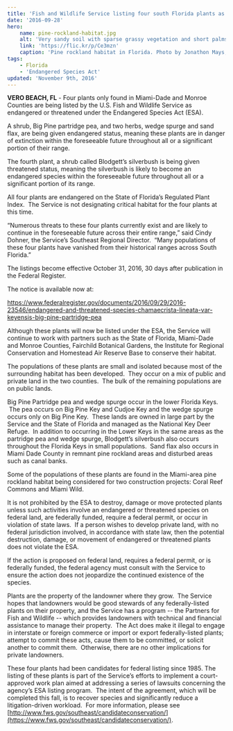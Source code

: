 ```yaml
---
title: 'Fish and Wildlife Service listing four south Florida plants as threatened or endangered'
date: '2016-09-28'
hero:
    name: pine-rockland-habitat.jpg
    alt: 'Very sandy soil with sparse grassy vegetation and short palms.'
    link: 'https://flic.kr/p/Ce3mzn'
    caption: 'Pine rockland habitat in Florida. Photo by Jonathon Mays, FWC.'
tags:
    - Florida
    - 'Endangered Species Act'
updated: 'November 9th, 2016'
---
```

**VERO BEACH, FL** - Four plants only found in Miami-Dade and Monroe Counties are being listed by the U.S. Fish and Wildlife Service as endangered or threatened under the Endangered Species Act (ESA).  

A shrub, Big Pine partridge pea, and two herbs, wedge spurge and sand flax, are being given endangered status, meaning these plants are in danger of extinction within the foreseeable future throughout all or a significant portion of their range.

The fourth plant, a shrub called Blodgett’s silverbush is being given threatened status, meaning the silverbush is likely to become an endangered species within the foreseeable future throughout all or a significant portion of its range.

All four plants are endangered on the State of Florida’s Regulated Plant Index.  The Service is not designating critical habitat for the four plants at this time.  

“Numerous threats to these four plants currently exist and are likely to continue in the foreseeable future across their entire range,” said Cindy Dohner, the Service’s Southeast Regional Director.  “Many populations of these four plants have vanished from their historical ranges across South Florida.”

The listings become effective October 31, 2016, 30 days after publication in the Federal Register.  

The notice is available now at:

https://www.federalregister.gov/documents/2016/09/29/2016-23546/endangered-and-threatened-species-chamaecrista-lineata-var-keyensis-big-pine-partridge-pea

Although these plants will now be listed under the ESA, the Service will continue to work with partners such as the State of Florida, Miami-Dade and Monroe Counties, Fairchild Botanical Gardens, the Institute for Regional Conservation and Homestead Air Reserve Base to conserve their habitat.   

The populations of these plants are small and isolated because most of the surrounding habitat has been developed.  They occur on a mix of public and private land in the two counties.  The bulk of the remaining populations are on public lands.  

Big Pine Partridge pea and wedge spurge occur in the lower Florida Keys.  The pea occurs on Big Pine Key and Cudjoe Key and the wedge spurge occurs only on Big Pine Key.  These lands are owned in large part by the Service and the State of Florida and managed as the National Key Deer Refuge.  In addition to occurring in the Lower Keys in the same areas as the partridge pea and wedge spurge, Blodgett’s silverbush also occurs throughout the Florida Keys in small populations.  Sand flax also occurs in Miami Dade County in remnant pine rockland areas and disturbed areas such as canal banks.

Some of the populations of these plants are found in the Miami-area pine rockland habitat being considered for two construction projects: Coral Reef Commons and Miami Wild.

It is not prohibited by the ESA to destroy, damage or move protected plants unless such activities involve an endangered or threatened species on federal land, are federally funded, require a federal permit, or occur in violation of state laws.  If a person wishes to develop private land, with no federal jurisdiction involved, in accordance with state law, then the potential destruction, damage, or movement of endangered or threatened plants does not violate the ESA.  

If the action is proposed on federal land, requires a federal permit, or is federally funded, the federal agency must consult with the Service to ensure the action does not jeopardize the continued existence of the species.

Plants are the property of the landowner where they grow.  The Service hopes that landowners would be good stewards of any federally-listed plants on their property, and the Service has a program -- the Partners for Fish and Wildlife -- which provides landowners with technical and financial assistance to manage their property.  The Act does make it illegal to engage in interstate or foreign commerce or import or export federally-listed plants; attempt to commit these acts, cause them to be committed, or solicit another to commit them.  Otherwise, there are no other implications for private landowners.   

These four plants had been candidates for federal listing since 1985\. The listing of these plants is part of the Service’s efforts to implement a court-approved work plan aimed at addressing a series of lawsuits concerning the agency’s ESA listing program.  The intent of the agreement, which will be completed this fall, is to recover species and significantly reduce a litigation-driven workload.  For more information, please see [http://www.fws.gov/southeast/candidateconservation/](https://www.fws.gov/southeast/candidateconservation/).
